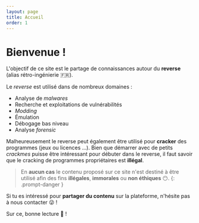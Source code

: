 ```yaml
---
layout: page
title: Accueil
order: 1
---
```


# Bienvenue !

L'objectif de ce site est le partage de connaissances autour du **reverse** (alias rétro-ingénierie 🇫🇷).

Le *reverse* est utilisé dans de nombreux domaines :

- Analyse de *malwares*
- Recherche et exploitations de vulnérabilités
- *Modding*
- Émulation
- Débogage bas niveau
- Analyse *forensic*

Malheureusement le reverse peut également être utilisé pour **cracker** des programmes (jeux ou licences ...). Bien que démarrer avec de petits *crackmes* puisse être intéressant pour débuter dans le reverse, il faut savoir que le cracking de programmes propriétaires est **illégal**.

> En **aucun cas** le contenu proposé sur ce site n'est destiné à être utilisé afin des fins **illégales**, **immorales** ou **non éthiques** 😶.
{: .prompt-danger }

Si tu es intéressé pour **partager du contenu** sur la plateforme, n'hésite pas à nous contacter 😜 !

Sur ce, bonne lecture 📖 !
